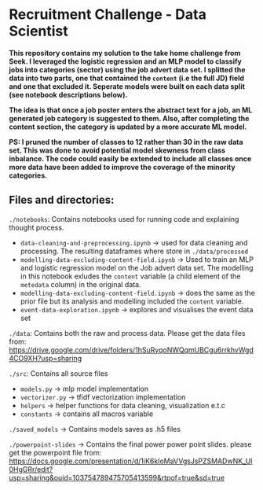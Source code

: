 # Recruitment Challenge - Data Scientist
**This repository contains my solution to the take home challenge from Seek. I leveraged the logistic regression and an MLP model to classify jobs into categories (sector) using the job advert data set. I splitted the data into two parts, one that contained the `content` (i.e the full JD) field and one that excluded it. Seperate models were built on each data split (see notebook descriptions below).**

**The idea is that once a job poster enters the abstract text for a job, an ML generated job category is suggested to them. Also, after completing the content section, the category is updated by a more accurate ML model.**

**PS: I pruned the number of classes to 12 rather than 30 in the raw data set. This was done to avoid potential model skewness from class inbalance. The code could easily be extended to include all classes once more data have been added to improve the coverage of the minority categories.**


## Files and directories:

`./notebooks`: Contains notebooks used for running code and explaining thought process.
- `data-cleaning-and-preprocessing.ipynb` -> used for data cleaning and processing. The resulting dataframes where store in `./data/processed`
- `modelling-data-excluding-content-field.ipynb` -> Used to train an MLP and logistic regression model on the Job advert data set. The modelling in this notebook exludes the `content` variable (a child element of the `metedata` column) in the original data.
- `modelling-data-excluding-content-field.ipynb` -> does the same as the prior file but its analysis and modelling included the `content` variable.
- `event-data-exploration.ipynb` -> explores and visualises the event data set

`./data`: Contains both the raw and process data. Please get the data files from: https://drive.google.com/drive/folders/1hSuRyqoNWQqmUBCgu6rrkhvWgd4CO9XH?usp=sharing

`./src`: Contains all source files

- `models.py` -> mlp model implementation 
- `vectorizer.py` -> tfidf vectorization implementation
- `helpers` -> helper functions for data cleaning, visualization e.t.c
- `constants` -> contains all macros variable

`./saved_models` -> Contains models saves as .h5 files

`./powerpoint-slides` -> Contains the final power power point slides. please get the powerpoint file from: https://docs.google.com/presentation/d/1iK6kIoMaVVgsJsPZSMADwNK_Ul0HgGRr/edit?usp=sharing&ouid=103754789475705413599&rtpof=true&sd=true


